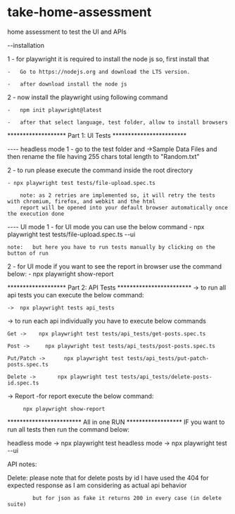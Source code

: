 # take-home-assessment
home assessment to test the UI and APIs

--installation

1 - for playwright it is required to install the node js so, first install that 

    -   Go to https://nodejs.org and download the LTS version.

    -   after download install the node js

    
2 - now install the playwright using following command 

    -   npm init playwright@latest

    -   after that select language, test folder, allow to install browsers

 *******************            Part 1: UI Tests             ************************

----    headless mode
1 - go to the test folder and ->Sample Data Files and then rename the file having 255 chars total length to "Random.txt"

2 - to run please execute the command inside the root directory

    - npx playwright test tests/file-upload.spec.ts

        note: as 2 retries are implemented so, it will retry the tests with chromium, firefox, and webkit and the html 
        report will be opened into your default browser automatically once the execution done

----    UI mode
1 - for UI mode you can use the below command
    -   npx playwright test tests/file-upload.spec.ts --ui

    note:   but here you have to run tests manually by clicking on the button of run

2 - for UI mode if you want to see the report in browser use the command below:
    -   npx playwright show-report


        
 *******************            Part 2: API Tests             ************************
->  to run all api tests you can execute the below command:

    ->  npx playwright tests api_tests  

->  to run each api individually you have to execute below commands

    Get ->    npx playwright test tests/api_tests/get-posts.spec.ts 

    Post ->     npx playwright test tests/api_tests/post-posts.spec.ts 

    Put/Patch ->      npx playwright test tests/api_tests/put-patch-posts.spec.ts 

    Delete ->       npx playwright test tests/api_tests/delete-posts-id.spec.ts 

->      Report    -for report execute the below command:

         npx playwright show-report


************************           All in one RUN        ******************
IF you want to run all tests then run the command below:

   headless mode ->      npx playwright test
   headless mode ->      npx playwright test --ui




   API notes:

   Delete: 
            please note that for delete posts by id I have used the 404 for expected response as I am considering as actual api behavior

            but for json as fake it returns 200 in every case (in delete suite) 